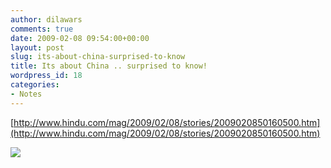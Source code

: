 ```yaml
---
author: dilawars
comments: true
date: 2009-02-08 09:54:00+00:00
layout: post
slug: its-about-china-surprised-to-know
title: Its about China .. surprised to know!
wordpress_id: 18
categories:
- Notes
---
```


[http://www.hindu.com/mag/2009/02/08/stories/2009020850160500.htm](http://www.hindu.com/mag/2009/02/08/stories/2009020850160500.htm)

![](https://blogger.googleusercontent.com/tracker/3794193585985230867-4483250157184959588?l=dilawarsays.blogspot.com)
